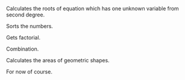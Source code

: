 
Calculates the roots of equation which has one unknown variable from second degree.

Sorts the numbers.

Gets factorial.

Combination.

Calculates the areas of geometric shapes.

For now of course.
